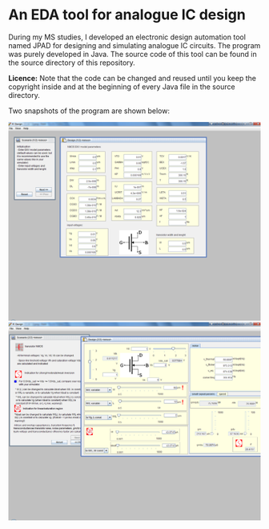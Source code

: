 # An EDA tool for analogue IC design

During my MS studies, I developed an electronic design automation tool named JPAD for designing and simulating analogue IC circuits. The program was purely developed in Java. The source code of this tool can be found in the source directory of this repository.

**Licence:** Note that the code can be changed and reused until you keep the copyright inside and at the beginning of every Java file in the source directory.

Two snapshots of the program are shown below:

![The first snapshot of JPAD](/assets/images/1.png)
![The second snapshot of JPAD](/assets/images/2.png)
